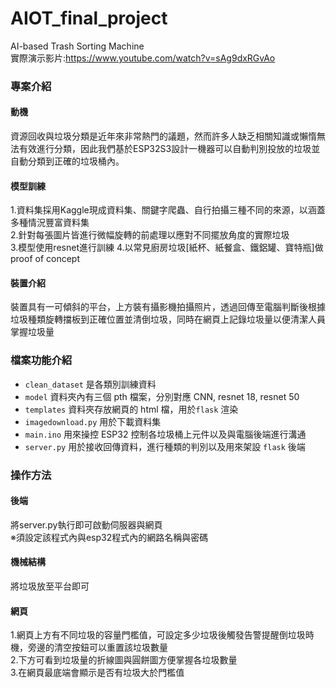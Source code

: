 # AIOT_final_project
AI-based Trash Sorting Machine  
實際演示影片:https://www.youtube.com/watch?v=sAg9dxRGvAo  

### 專案介紹
#### 動機
資源回收與垃圾分類是近年來非常熱門的議題，然而許多人缺乏相關知識或懶惰無法有效進行分類，因此我們基於ESP32S3設計一機器可以自動判別投放的垃圾並自動分類到正確的垃圾桶內。

#### 模型訓練
1.資料集採用Kaggle現成資料集、關鍵字爬蟲、自行拍攝三種不同的來源，以涵蓋多種情況豐富資料集  
2.針對每張圖片皆進行微幅旋轉的前處理以應對不同擺放角度的實際垃圾  
3.模型使用resnet進行訓練
4.以常見廚房垃圾[紙杯、紙餐盒、鐵鋁罐、寶特瓶]做proof of concept

#### 裝置介紹
裝置具有一可傾斜的平台，上方裝有攝影機拍攝照片，透過回傳至電腦判斷後根據垃圾種類旋轉擋板到正確位置並清倒垃圾，同時在網頁上記錄垃圾量以便清潔人員掌握垃圾量

### 檔案功能介紹
* ```clean_dataset``` 是各類別訓練資料
* ```model``` 資料夾內有三個 pth 檔案，分別對應 CNN, resnet 18, resnet 50
* ```templates``` 資料夾存放網頁的 html 檔，用於```flask``` 渲染
* ```imagedownload.py``` 用於下載資料集
* ```main.ino``` 用來操控 ESP32 控制各垃圾桶上元件以及與電腦後端進行溝通
* ```server.py``` 用於接收回傳資料，進行種類的判別以及用來架設 ```flask``` 後端

### 操作方法
#### 後端
將server.py執行即可啟動伺服器與網頁    
※須設定該程式內與esp32程式內的網路名稱與密碼
#### 機械結構
將垃圾放至平台即可
#### 網頁
1.網頁上方有不同垃圾的容量門檻值，可設定多少垃圾後觸發告警提醒倒垃圾時機，旁邊的清空按鈕可以重置該垃圾數量  
2.下方可看到垃圾量的折線圖與圓餅圖方便掌握各垃圾數量  
3.在網頁最底端會顯示是否有垃圾大於門檻值  
